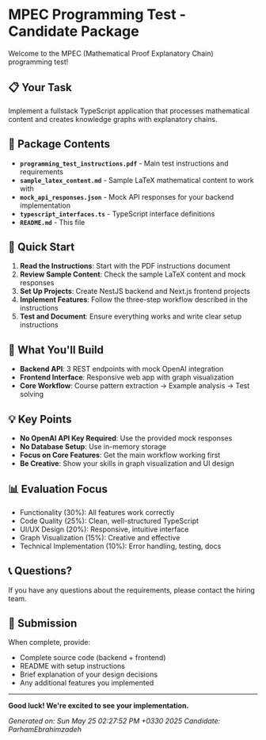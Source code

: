 # MPEC Programming Test - Candidate Package

Welcome to the MPEC (Mathematical Proof Explanatory Chain) programming test!

## 📋 Your Task

Implement a fullstack TypeScript application that processes mathematical content and creates knowledge graphs with explanatory chains.

## 📁 Package Contents

- **`programming_test_instructions.pdf`** - Main test instructions and requirements
- **`sample_latex_content.md`** - Sample LaTeX mathematical content to work with
- **`mock_api_responses.json`** - Mock API responses for your backend implementation
- **`typescript_interfaces.ts`** - TypeScript interface definitions
- **`README.md`** - This file

## 🚀 Quick Start

1. **Read the Instructions**: Start with the PDF instructions document
2. **Review Sample Content**: Check the sample LaTeX content and mock responses
3. **Set Up Projects**: Create NestJS backend and Next.js frontend projects
4. **Implement Features**: Follow the three-step workflow described in the instructions
5. **Test and Document**: Ensure everything works and write clear setup instructions

## 🎯 What You'll Build

- **Backend API**: 3 REST endpoints with mock OpenAI integration
- **Frontend Interface**: Responsive web app with graph visualization
- **Core Workflow**: Course pattern extraction → Example analysis → Test solving

## 💡 Key Points

- **No OpenAI API Key Required**: Use the provided mock responses
- **No Database Setup**: Use in-memory storage
- **Focus on Core Features**: Get the main workflow working first
- **Be Creative**: Show your skills in graph visualization and UI design

## 📊 Evaluation Focus

- Functionality (30%): All features work correctly
- Code Quality (25%): Clean, well-structured TypeScript
- UI/UX Design (20%): Responsive, intuitive interface
- Graph Visualization (15%): Creative and effective
- Technical Implementation (10%): Error handling, testing, docs

## 📞 Questions?

If you have any questions about the requirements, please contact the hiring team.

## 📝 Submission

When complete, provide:
- Complete source code (backend + frontend)
- README with setup instructions
- Brief explanation of your design decisions
- Any additional features you implemented

---

**Good luck! We're excited to see your implementation.**

*Generated on: Sun May 25 02:27:52 PM +0330 2025*
*Candidate: ParhamEbrahimzadeh*
